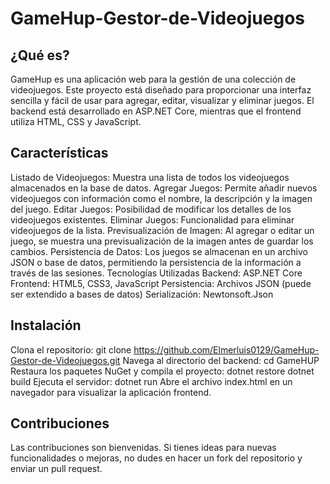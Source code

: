 # GameHup-Gestor-de-Videojuegos
¿Qué es?
-
GameHup es una aplicación web para la gestión de una colección de videojuegos. Este proyecto está diseñado para proporcionar una interfaz sencilla y fácil de usar para agregar, editar, visualizar y eliminar juegos. El backend está desarrollado en ASP.NET Core, mientras que el frontend utiliza HTML, CSS y JavaScript.

Características
-
Listado de Videojuegos: Muestra una lista de todos los videojuegos almacenados en la base de datos.
Agregar Juegos: Permite añadir nuevos videojuegos con información como el nombre, la descripción y la imagen del juego.
Editar Juegos: Posibilidad de modificar los detalles de los videojuegos existentes.
Eliminar Juegos: Funcionalidad para eliminar videojuegos de la lista.
Previsualización de Imagen: Al agregar o editar un juego, se muestra una previsualización de la imagen antes de guardar los cambios.
Persistencia de Datos: Los juegos se almacenan en un archivo JSON o base de datos, permitiendo la persistencia de la información a través de las sesiones.
Tecnologías Utilizadas
Backend: ASP.NET Core
Frontend: HTML5, CSS3, JavaScript
Persistencia: Archivos JSON (puede ser extendido a bases de datos)
Serialización: Newtonsoft.Json

Instalación
-
Clona el repositorio: git clone https://github.com/Elmerluis0129/GameHup-Gestor-de-Videojuegos.git
Navega al directorio del backend:
cd GameHUP
Restaura los paquetes NuGet y compila el proyecto:
dotnet restore
dotnet build
Ejecuta el servidor:
dotnet run
Abre el archivo index.html en un navegador para visualizar la aplicación frontend.

Contribuciones
-
Las contribuciones son bienvenidas. Si tienes ideas para nuevas funcionalidades o mejoras, no dudes en hacer un fork del repositorio y enviar un pull request.
